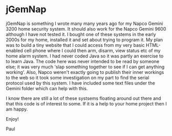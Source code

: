 # jGemNap

jGemNap is something I wrote many many years ago for my Napco Gemini 3200 home security system.
It should also work for the Napco Gemini 9600 although I have not tested it.
I bought one of these systems in the early 2000s for my home, installed it and set about trying to 
program it. My plan was to build a tiny website that I could access from my very basic HTML-enabled
cell phone where I could then arm, disarm, view status etc of my home alarm system.
I had never coded Java so it was partly an exercise to to learn Java. The code here was never intended 
to be read by someone else; it was very much 'slap something together to see if I can get anything
working'. Also, Napco weren't exactly going to publish their inner workings to the web so it took
some investigation on my part to find the serial protocol used by this system. I have included 
some text files under the Gemini folder which can help with this.

I know there are still a lot of these systsems floating around out there and that this code is of
interest to some. If it is a help to your home project then I am happy.

Enjoy!

Paul


